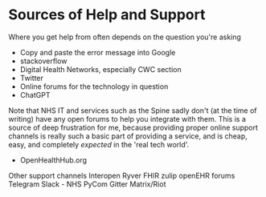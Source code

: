 # Sources of Help and Support

Where you get help from often depends on the question you're asking

* Copy and paste the error message into Google
* stackoverflow
* Digital Health Networks, especially CWC section
* Twitter
* Online forums for the technology in question
* ChatGPT

Note that NHS IT and services such as the Spine sadly don't (at the time of writing) have any open forums to help you integrate with them. This is a source of deep frustration for me, because providing proper online support channels is really such a basic part of providing a service, and is cheap, easy, and completely *expected* in the 'real tech world'.

* OpenHealthHub.org

Other support channels
Interopen Ryver
FHIR zulip
openEHR forums
Telegram
Slack - NHS PyCom
Gitter
Matrix/Riot